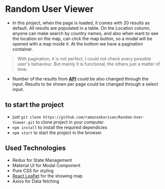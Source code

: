 

# Random User Viewer

- In this project, when the page is loaded, it comes with 20 results as default. All results are populated in a table. On the Location column, anyone can make search by country names, and also when want to see the location on the map, can click the map button, so a modal will be opened with a map inside it. At the bottom we have a pagination container.

> With pagination, it is not perfect, I could not check every possible
> user's behaviour. But mainly it is functional, the others just a
> matter of time.

- Number of the results from **[API](https://randomuser.me/documentation)**  could be also changed through the input. Results to be shown per page could be changed through a select input.

## to start the project

- just `git clone https://github.com/ramazankarisan/Random-User-Viewer.git` to clone project in your computer.
- `npm install` to install the required dependicies
- `npm start` to start the project in the browser

## Used Technologies

- Redux for State Management
- Material UI for Modal Component
- Pure CSS for styling
- [React Leaflet](https://react-leaflet.js.org/) for the showing map
- Axios for Data fetching


